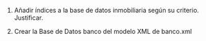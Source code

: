 1) Añadir índices a la base de datos inmobiliaria según su criterio. Justificar.

2) Crear la Base de Datos banco del modelo XML de banco.xml
